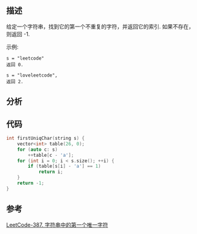 ## 描述
给定一个字符串，找到它的第一个不重复的字符，并返回它的索引. 如果不存在，则返回 -1.

示例:
```
s = "leetcode"
返回 0.

s = "loveleetcode",
返回 2.
```

## 分析


## 代码

```cpp
int firstUniqChar(string s) {
    vector<int> table(26, 0);
    for (auto c: s) 
        ++table[c - 'a'];
    for (int i = 0; i < s.size(); ++i) {
        if (table[s[i] - 'a'] == 1)
            return i;
    }
    return -1;
}
```

## 参考
[LeetCode-387. 字符串中的第一个唯一字符](https://leetcode-cn.com/problems/first-unique-character-in-a-string/)